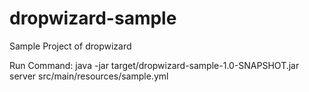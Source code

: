 dropwizard-sample
=================

Sample Project of dropwizard

Run Command:
java -jar target/dropwizard-sample-1.0-SNAPSHOT.jar server src/main/resources/sample.yml
